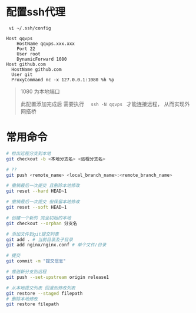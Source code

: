 # 配置ssh代理

` vi ~/.ssh/config`

```
Host qqvps
    HostName qqvps.xxx.xxx
    Port 22
    User root
    DynamicForward 1080
Host github.com
  HostName github.com
  User git
  ProxyCommand nc -x 127.0.0.1:1080 %h %p
```

> 1080 为本地端口
>
> 此配置添加完成后 需要执行 `	ssh -N qqvps  ` 才能连接远程， 从而实现外网搭桥


# 常用命令

```bash
# 检出远程分支到本地
git checkout -b <本地分支名> <远程分支名>

# ??
git push <remote_name> <local_branch_name>:<remote_branch_name>

# 撤销最后一次提交 且删除本地修改
git reset --hard HEAD~1

# 撤销最后一次提交 但保留本地修改
git reset --soft HEAD~1

# 创建一个新的 完全初始的本地
git checkout --orphan 分支名

# 添加文件到git提交列表
git add . # 当前目录及子目录
git add nginx/nginx.conf # 单个文件/目录

# 提交
git commit -m "提交信息"

# 推送新分支到远程
git push --set-upstream origin release1

# 从本地提交列表 回退到修改列表
git restore --staged filepath
# 删除本地修改
git restore filepath

```